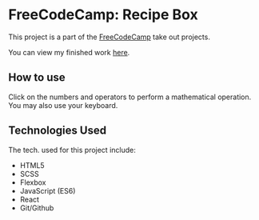 # FreeCodeCamp: Recipe Box

  This project is a part of the [FreeCodeCamp](https://www.freecodecamp.com) take out projects.

  You can view my finished work [here](https://fcc--recipe-box.herokuapp.com/).

## How to use

  Click on the numbers and operators to perform a mathematical operation. You may also use your keyboard.

## Technologies Used

  The tech. used for this project include:

  - HTML5
  - SCSS
  - Flexbox
  - JavaScript (ES6)
  - React
  - Git/Github
  
